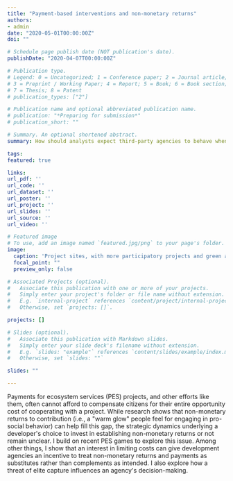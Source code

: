 ```yaml
---
title: "Payment-based interventions and non-monetary returns"
authors:
- admin
date: "2020-05-01T00:00:00Z"
doi: ""

# Schedule page publish date (NOT publication's date).
publishDate: "2020-04-07T00:00:00Z"

# Publication type.
# Legend: 0 = Uncategorized; 1 = Conference paper; 2 = Journal article;
# 3 = Preprint / Working Paper; 4 = Report; 5 = Book; 6 = Book section;
# 7 = Thesis; 8 = Patent
# publication_types: ["2"]

# Publication name and optional abbreviated publication name.
# publication: "*Preparing for submission*"
# publication_short: ""

# Summary. An optional shortened abstract.
summary: How should analysts expect third-party agencies to behave when the success of a payment-based policy intervention requires devoting effort to costly relationship-building or risky local partnerships? This study uses game theory to explore the answers to that question

tags:
featured: true

links:
url_pdf: ''
url_code: ''
url_dataset: ''
url_poster: ''
url_project: ''
url_slides: ''
url_source: ''
url_video: ''

# Featured image
# To use, add an image named `featured.jpg/png` to your page's folder. 
image:
  caption: 'Project sites, with more participatory projects and green and others in blue'
  focal_point: ""
  preview_only: false

# Associated Projects (optional).
#   Associate this publication with one or more of your projects.
#   Simply enter your project's folder or file name without extension.
#   E.g. `internal-project` references `content/project/internal-project/index.md`.
#   Otherwise, set `projects: []`.

projects: []

# Slides (optional).
#   Associate this publication with Markdown slides.
#   Simply enter your slide deck's filename without extension.
#   E.g. `slides: "example"` references `content/slides/example/index.md`.
#   Otherwise, set `slides: ""`

slides: ""

---
```


Payments for ecosystem services (PES) projects, and other efforts like them, often cannot afford to compensate citizens for their entire opportunity cost of cooperating with a project. While research shows that non-monetary returns to contribution (i.e., a "warm glow" people feel for engaging in pro-social behavior) can help fill this gap, the strategic dynamics underlying a developer's choice to invest in establishing non-monetary returns or not remain unclear. I build on recent PES games to explore this issue. Among other things, I show that an interest in limiting costs can give development agencies an incentive to treat non-monetary returns and payments as substitutes rather than complements as intended. I also explore how a threat of elite capture influences an agency's decision-making.
